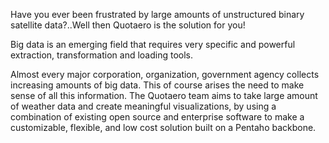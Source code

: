 Have you ever been frustrated by large amounts of unstructured binary satellite data?..Well then Quotaero is the solution for you!

Big data is an emerging field that requires very specific and powerful extraction, transformation and loading tools.

Almost every major corporation, organization, government agency collects increasing amounts of big data. This of course arises the need to make sense of all this information. 
The Quotaero team aims to take large amount of weather data and create meaningful visualizations, by using a combination of existing open source and enterprise software to make a customizable, flexible, and low cost solution built on a Pentaho backbone.
